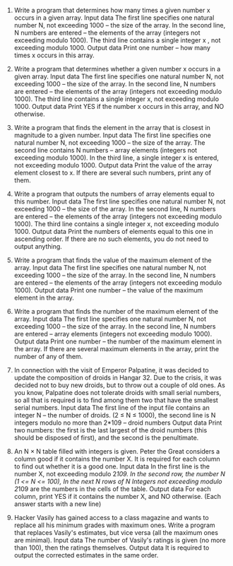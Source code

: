 1. Write a program that determines how many times a given number x occurs in a given array.
Input data
The first line specifies one natural number N, not exceeding 1000 – the size of the array.
In the second line, N numbers are entered – the elements of the array (integers not exceeding modulo 1000).
The third line contains a single integer x , not exceeding modulo 1000.
Output data
Print one number – how many times x occurs in this array.

2. Write a program that determines whether a given number x occurs in a given array.
Input data
The first line specifies one natural number N, not exceeding 1000 – the size of the array.
In the second line, N numbers are entered – the elements of the array (integers not exceeding modulo 1000).
The third line contains a single integer x, not exceeding modulo 1000.
Output data
Print YES if the number x occurs in this array, and NO otherwise.

3. Write a program that finds the element in the array that is closest in magnitude to a given number.
Input data
The first line specifies one natural number N, not exceeding 1000 – the size of the array.
The second line contains N numbers – array elements (integers not exceeding modulo 1000).
In the third line, a single integer x is entered, not exceeding modulo 1000.
Output data
Print the value of the array element closest to x. If there are several such numbers, print any of them.

4. Write a program that outputs the numbers of array elements equal to this number.
Input data
The first line specifies one natural number N, not exceeding 1000 – the size of the array.
In the second line, N numbers are entered – the elements of the array (integers not exceeding modulo 1000).
The third line contains a single integer x, not exceeding modulo 1000.
Output data
Print the numbers of elements equal to this one in ascending order. If there are no such elements, you do not need to output anything.

5. Write a program that finds the value of the maximum element of the array.
Input data
The first line specifies one natural number N, not exceeding 1000 – the size of the array.
In the second line, N numbers are entered – the elements of the array (integers not exceeding modulo 1000).
Output data
Print one number – the value of the maximum element in the array.

6. Write a program that finds the number of the maximum element of the array.
Input data
The first line specifies one natural number N, not exceeding 1000 – the size of the array.
In the second line, N numbers are entered – array elements (integers not exceeding modulo 1000).
Output data
Print one number – the number of the maximum element in the array. If there are several maximum elements in the array, print the number of any of them.

7. In connection with the visit of Emperor Palpatine, it was decided to update the composition of droids in Hangar 32. Due to the crisis, it was decided not to buy new droids, but to throw out a couple of old ones. As you know, Palpatine does not tolerate droids with small serial numbers, so all that is required is to find among them two that have the smallest serial numbers.
Input data
The first line of the input file contains an integer N – the number of droids. (2 ≤ N ≤ 1000), the second line is N integers modulo no more than 2*109 – droid numbers
Output data
Print two numbers: the first is the last largest of the droid numbers (this should be disposed of first), and the second is the penultimate.

8. An N × N table filled with integers is given. Peter the Great considers a column good if it contains the number X. It is required for each column to find out whether it is a good one.
Input data
In the first line is the number X, not exceeding modulo 2*109. In the second row, the number N (1 <= N <= 100), In the next N rows of N Integers not exceeding modulo 2*109 are the numbers in the cells of the table.
Output data
For each column, print YES if it contains the number X, and NO otherwise. (Each answer starts with a new line)

9. Hacker Vasily has gained access to a class magazine and wants to replace all his minimum grades with maximum ones. Write a program that replaces Vasily's estimates, but vice versa (all the maximum ones are minimal).
Input data
The number of Vasily's ratings is given (no more than 100), then the ratings themselves.
Output data
It is required to output the corrected estimates in the same order.
